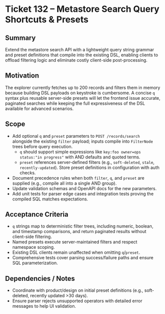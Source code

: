 # Ticket 132 – Metastore Search Query Shortcuts & Presets

## Summary
Extend the metastore search API with a lightweight query string grammar and preset definitions that compile into the existing DSL, enabling clients to offload filtering logic and eliminate costly client-side post-processing.

## Motivation
The explorer currently fetches up to 200 records and filters them in memory because building DSL payloads on keystroke is cumbersome. A concise `q` syntax plus reusable server-side presets will let the frontend issue accurate, paginated searches while keeping the full expressiveness of the DSL available for advanced scenarios.

## Scope
- Add optional `q` and `preset` parameters to `POST /records/search` alongside the existing `filter` payload; inputs compile into `FilterNode` trees before query execution.
  - `q` should support simple expressions like `key:foo owner=ops status:"in progress"` with AND defaults and quoted terms.
  - `preset` references server-defined filters (e.g., `soft-deleted`, `stale`, `recently-updated`). Store preset definitions in configuration with auth checks.
- Document precedence rules when both `filter`, `q`, and `preset` are supplied (e.g., compile all into a single AND group).
- Update validation schemas and OpenAPI docs for the new parameters.
- Add unit tests for parser edge cases and integration tests proving the compiled SQL matches expectations.

## Acceptance Criteria
- `q` strings map to deterministic filter trees, including numeric, boolean, and timestamp comparisons, and return paginated results without client-side filtering.
- Named presets execute server-maintained filters and respect namespace scoping.
- Existing DSL clients remain unaffected when omitting `q`/`preset`.
- Comprehensive tests cover parsing success/failure paths and ensure SQL parameterization.

## Dependencies / Notes
- Coordinate with product/design on initial preset definitions (e.g., soft-deleted, recently updated >30 days).
- Ensure parser rejects unsupported operators with detailed error messages to help UI validation.
